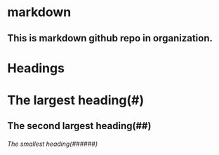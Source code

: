 # markdown

## This is markdown github repo in organization.

# Headings

# The largest heading(#)
## The second largest heading(##)
###### The smallest heading(######)